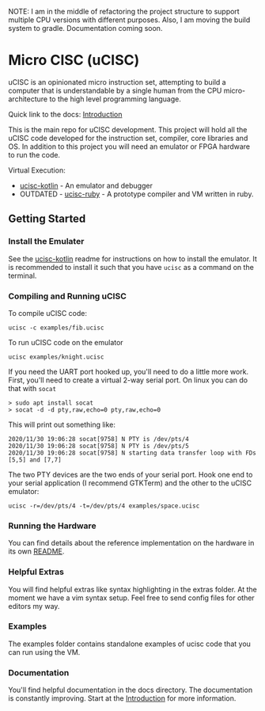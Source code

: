 NOTE: I am in the middle of refactoring the project structure to support multiple
CPU versions with different purposes. Also, I am moving the build system to
gradle. Documentation coming soon.

# Micro CISC (uCISC)

uCISC is an opinionated micro instruction set, attempting to build a computer that
is understandable by a single human from the CPU micro-architecture to the high
level programming language.

Quick link to the docs: [Introduction](/docs/01_Introduction.md)

This is the main repo for uCISC development. This project will hold all the uCISC
code developed for the instruction set, compiler, core libraries and OS. In addition
to this project you will need an emulator or FPGA hardware to run the code.

Virtual Execution:

* [ucisc-kotlin](https://github.com/grokthis/ucisc-kotlin) - An emulator and debugger
* OUTDATED - [ucisc-ruby](https://github.com/grokthis/ucisc-ruby) - A prototype compiler and VM
written in ruby.

## Getting Started

### Install the Emulater

See the [ucisc-kotlin](https://github.com/grokthis/ucisc-kotlin) readme for
instructions on how to install the emulator. It is recommended to install it such
that you have `ucisc` as a command on the terminal.

### Compiling and Running uCISC

To compile uCISC code:

```
ucisc -c examples/fib.ucisc
```

To run uCISC code on the emulator

```
ucisc examples/knight.ucisc
```

If you need the UART port hooked up, you'll need to do a little more
work. First, you'll need to create a virtual 2-way serial port. On linux you
can do that with `socat`

```
> sudo apt install socat
> socat -d -d pty,raw,echo=0 pty,raw,echo=0
```
This will print out something like:

```
2020/11/30 19:06:28 socat[9758] N PTY is /dev/pts/4
2020/11/30 19:06:28 socat[9758] N PTY is /dev/pts/5
2020/11/30 19:06:28 socat[9758] N starting data transfer loop with FDs [5,5] and [7,7]
```

The two PTY devices are the two ends of your serial port. Hook one end to
your serial application (I recommend GTKTerm) and the other to the uCISC
emulator:

```
ucisc -r=/dev/pts/4 -t=/dev/pts/4 examples/space.ucisc
```

### Running the Hardware

You can find details about the reference implementation on the hardware in its
own [README](hardware/README.md).

### Helpful Extras

You will find helpful extras like syntax highlighting in the extras folder. At the
moment we have a vim syntax setup. Feel free to send config files for other editors
my way. 

### Examples

The examples folder contains standalone examples of ucisc code that you can run
using the VM.

### Documentation

You'll find helpful documentation in the docs directory. The documentation is
constantly improving. Start at the [Introduction](/docs/01_Introduction.md) for more
information.

